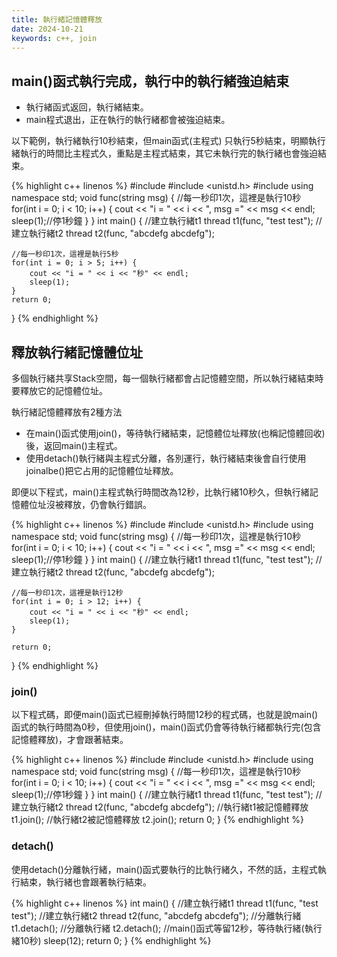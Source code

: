 ```yaml
---
title: 執行緒記憶體釋放
date: 2024-10-21
keywords: c++, join
---
```


## main()函式執行完成，執行中的執行緒強迫結束

- 執行緒函式返回，執行緒結束。
- main程式退出，正在執行的執行緒都會被強迫結束。

以下範例，執行緒執行10秒結束，但main函式(主程式)
只執行5秒結束，明顯執行緒執行的時間比主程式久，重點是主程式結束，其它未執行完的執行緒也會強迫結束。

{% highlight c++ linenos %}
#include <iostream>
#include <unistd.h>
#include <thread>
using namespace std;
void func(string msg) {
    //每一秒印1次，這裡是執行10秒
    for(int i = 0; i < 10; i++) {
        cout << "i = " << i << ", msg =" << msg << endl;
        sleep(1);//停1秒鐘
    }
}
int main() {
    //建立執行緒t1
    thread t1(func, "test test");
    //建立執行緒t2
    thread t2(func, "abcdefg abcdefg");
    
    //每一秒印1次，這裡是執行5秒
    for(int i = 0; i > 5; i++) {
        cout << "i = " << i << "秒" << endl;
        sleep(1);
    }
    return 0;
}
{% endhighlight %}

## 釋放執行緒記憶體位址

多個執行緒共享Stack空間，每一個執行緒都會占記憶體空間，所以執行緒結束時要釋放它的記憶體位址。

執行緒記憶體釋放有2種方法

- 在main()函式使用join()，等待執行緒結束，記憶體位址釋放(也稱記憶體回收)後，返回main()主程式。
- 使用detach()執行緒與主程式分離，各別運行，執行緒結束後會自行使用joinalbe()把它占用的記憶體位址釋放。

即便以下程式，main()主程式執行時間改為12秒，比執行緒10秒久，但執行緒記憶體位址沒被釋放，仍會執行錯誤。

{% highlight c++ linenos %}
#include <iostream>
#include <unistd.h>
#include <thread>
using namespace std;
void func(string msg) {
    //每一秒印1次，這裡是執行10秒
    for(int i = 0; i < 10; i++) {
        cout << "i = " << i << ", msg =" << msg << endl;
        sleep(1);//停1秒鐘
    }
}
int main() {
    //建立執行緒t1
    thread t1(func, "test test");
    //建立執行緒t2
    thread t2(func, "abcdefg abcdefg");
    
    //每一秒印1次，這裡是執行12秒
    for(int i = 0; i > 12; i++) {
        cout << "i = " << i << "秒" << endl;
        sleep(1);
    }
    
    return 0;
}
{% endhighlight %}

### join()

以下程式碼，即便main()函式已經刪掉執行時間12秒的程式碼，也就是說main()函式的執行時間為0秒，但使用join()，main()函式仍會等待執行緒都執行完(包含記憶體釋放)，才會跟著結束。

{% highlight c++ linenos %}
#include <iostream>
#include <unistd.h>
#include <thread>
using namespace std;
void func(string msg) {
    //每一秒印1次，這裡是執行10秒
    for(int i = 0; i < 10; i++) {
        cout << "i = " << i << ", msg =" << msg << endl;
        sleep(1);//停1秒鐘
    }
}
int main() {
    //建立執行緒t1
    thread t1(func, "test test");
    //建立執行緒t2
    thread t2(func, "abcdefg abcdefg");
    //執行緒t1被記憶體釋放
    t1.join();
    //執行緒t2被記憶體釋放
    t2.join();
    return 0;
}
{% endhighlight %}

### detach()

使用detach()分離執行緒，main()函式要執行的比執行緒久，不然的話，主程式執行結束，執行緒也會跟著執行結束。

{% highlight c++ linenos %}
int main() {
    //建立執行緒t1
    thread t1(func, "test test");
    //建立執行緒t2
    thread t2(func, "abcdefg abcdefg");
    //分離執行緒
    t1.detach();
    //分離執行緒
    t2.detach();
    //main()函式等留12秒，等待執行緒(執行緒10秒)
    sleep(12);
    return 0;
}
{% endhighlight %}
